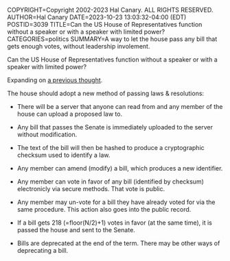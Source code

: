 COPYRIGHT=Copyright 2002-2023 Hal Canary. ALL RIGHTS RESERVED.
AUTHOR=Hal Canary
DATE=2023-10-23 13:03:32-04:00 (EDT)
POSTID=3039
TITLE=Can the US House of Representatives function without a speaker or with a speaker with limited power?
CATEGORIES=politics
SUMMARY=A way to let the house pass any bill that gets enough votes, without leadership involement. 

Can the US House of Representatives function without a speaker or with a
speaker with limited power?

Expanding on [a previous thought](/vv/2012/08/10/1297/).

The house should adopt a new method of passing laws & resolutions:

-   There will be a server that anyone can read from and any member of the
    house can upload a proposed law to.

-   Any bill that passes the Senate is immediately uploaded to the server
    without modification.

-   The text of the bill will then be hashed to produce a cryptographic
    checksum used to identify a law.

-   Any member can amend (modify) a bill, which produces a new identifier.

-   Any member can vote in favor of any bill (identified by checksum)
    electronicly via secure methods.  That vote is public.

-   Any member may un-vote for a bill they have already voted for via the same
    procedure.  This action also goes into the public record.

-   If a bill gets 218 (=floor(N/2)+1) votes in favor (at the same time), it is
    passed the house and sent to the Senate.

-   Bills are deprecated at the end of the term.  There may be other ways of
    deprecating a bill.


